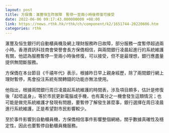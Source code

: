 ```yaml
---
layout: post
title: 方保僑：滙豐恒生昨故障　暫停一至兩小時後修復可接受
date: 2022-06-06 09:17:43.000000000 +08:00
link: https://news.rthk.hk/rthk/ch/component/k2/1651744-20220606.htm
categories: rthk
---
```


滙豐及恒生銀行的自動櫃員機及網上理財服務昨日故障，部分服務一度暫停超過兩小時。香港資訊科技商會榮譽會長方保僑相信，與兩間銀行凌晨起進行的系統維護有關，他認為服務暫停一至兩小時後修復，可以接受，但不是最理想，銀行應盡量提供無間斷服務。

方保僑在本台節目《千禧年代》表示，根據昨日早上親身經歷，除了兩間銀行網上理財暫停，馬會投注系統有關轉錢的功能亦無法使用。

他指出，根據兩間銀行周日凌晨起系統維護的時間表，涉及項目頗多，估計是修復後「起唔返身」，等於市民更新電腦或手機，也有萬分之一機會發生這類情況；也可能是做完系統維護才發現有問題，要暫停了解發生甚麼事，銀行選擇在周日凌晨進行系統維護，正是希望對市民影響較少。

至於事件影響到自動櫃員機，方保僑相信事件影響整個網絡，關乎數據真確性及穩定性，因此也要暫停自動櫃員機服務。
